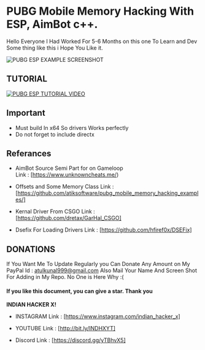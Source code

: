 # PUBG Mobile Memory Hacking With ESP, AimBot c++.
Hello Everyone I Had Worked For 5-6 Months on this one To Learn and Dev Some thing like this i Hope You Like it.

![PUBG ESP EXAMPLE SCREENSHOT](https://github.com/atulkunal999/pubg_mobile_memory_hacking/blob/main/images/RIXOT_WORKING.png)

## TUTORIAL

[![PUBG ESP TUTORIAL VIDEO](https://i3.ytimg.com/vi/MeQrg4i743s/default.jpg)](https://www.youtube.com/watch?v=MeQrg4i743s)

## Important
+ Must build In x64 So drivers Works perfectly
+ Do not forget to include directx

## Referances
+ AimBot Source Semi Part for on Gameloop   
Link : [https://www.unknowncheats.me/)  

+ Offsets and Some Memory Class
Link : [https://github.com/atiksoftware/pubg_mobile_memory_hacking_examples/]

+ Kernal Driver From CSGO 
Link : [https://github.com/dretax/GarHal_CSGO]

+ Dsefix For Loading Drivers
Link : [https://github.com/hfiref0x/DSEFix]

## DONATIONS
If You Want Me To Update Regularly you Can Donate Any Amount on My PayPal Id : atulkunal999@gmail.com
Also Mail Your Name And Screen Shot For Adding in My Repo.
No One is Here Why :(

#### If you like this document, you can give a star. Thank you
**INDIAN HACKER X!**
+ INSTAGRAM
Link : [https://www.instagram.com/indian_hacker_x]

+ YOUTUBE
Link : [http://bit.ly/INDHXYT]

+ Discord
Link : [https://discord.gg/yTBhvX5]
